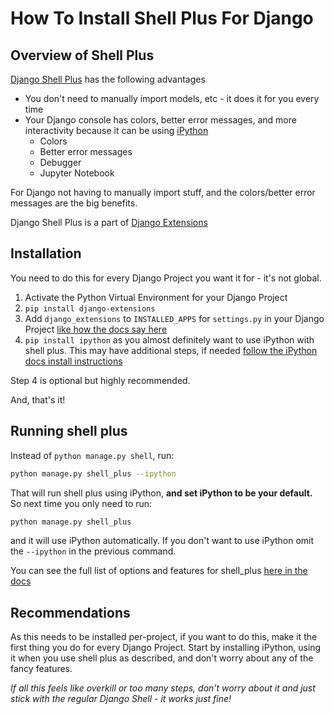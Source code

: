 # How To Install Shell Plus For Django

## Overview of Shell Plus

[Django Shell Plus](https://django-extensions.readthedocs.io/en/latest/shell_plus.html) has the following advantages

- You don't need to manually import models, etc - it does it for you every time
- Your Django console has colors, better error messages, and more interactivity because it can be using [iPython](https://ipython.readthedocs.io/en/stable/)
  - Colors
  - Better error messages
  - Debugger
  - Jupyter Notebook

For Django not having to manually import stuff, and the colors/better error messages are the big benefits.

Django Shell Plus is a part of [Django Extensions](https://django-extensions.readthedocs.io/en/latest/installation_instructions.html)

## Installation

You need to do this for every Django Project you want it for - it's not global.

1. Activate the Python Virtual Environment for your Django Project
2. `pip install django-extensions`
3. Add `django_extensions` to `INSTALLED_APPS` for `settings.py` in your Django Project [like how the docs say here](https://django-extensions.readthedocs.io/en/latest/installation_instructions.html#configuration)
4. `pip install ipython` as you almost definitely want to use iPython with shell plus. This may have additional steps, if needed [follow the iPython docs install instructions](https://ipython.readthedocs.io/en/stable/install/index.html)

Step 4 is optional but highly recommended.

And, that's it!

## Running shell plus

Instead of `python manage.py shell`, run:

```bash
python manage.py shell_plus --ipython
```

That will run shell plus using iPython, **and set iPython to be your default.** So next time you only need to run:

```bash
python manage.py shell_plus
```

and it will use iPython automatically. If you don't want to use iPython omit the `--ipython` in the previous command.

You can see the full list of options and features for shell_plus [here in the docs](https://django-extensions.readthedocs.io/en/latest/shell_plus.html)

## Recommendations

As this needs to be installed per-project, if you want to do this, make it the first thing you do for every Django Project. Start by installing iPython, using it when you use shell plus as described, and don't worry about any of the fancy features.

*If all this feels like overkill or too many steps, don't worry about it and just stick with the regular Django Shell - it works just fine!*



